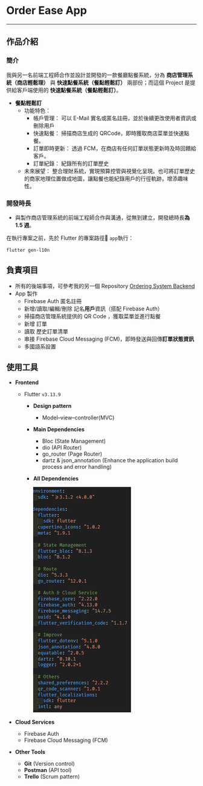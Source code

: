 # Order Ease App

---

## 作品介紹

### 簡介

我與另一名前端工程師合作並設計並開發的一款餐廳點餐系統，分為 **商店管理系統（商店輕鬆理）** 與 **快速點餐系統（餐點輕鬆訂）** 兩部份；而這個 Project 是提供給客戶端使用的 **快速點餐系統（餐點輕鬆訂）**。

- **餐點輕鬆訂**
  - 功能特色：
    - 帳戶管理： 可以 E-Mail 實名或匿名註冊，並於後續更改使用者資訊或刪除用戶
    - 快速點餐： 掃描商店生成的 QRCode，即時獲取商店菜單並快速點餐。
    - 訂單即時更新： 透過 FCM，在商店有任何訂單狀態更新時及時回饋給客戶。
    - 訂單紀錄： 紀錄所有的訂單歷史
  - 未來展望： 整合理財系統，實現預算控管與視覺化呈現。也可將訂單歷史的商家地理位置做成地圖，讓點餐也能紀錄用戶的行徑軌跡，增添趣味性。

### 開發時長

- 與製作商店管理系統的前端工程師合作與溝通，從無到建立，開發總時長**為 1.5 週**。

在執行專案之前，先於 Flutter 的專案路徑:file_folder: `app`執行：

```
flutter gen-l10n
```

## 負責項目

- 所有的後端事項，可參考我的另一個 Repository [Ordering System Backend](https://github.com/phzeng0726/ordering-system-backend)
- App 製作
  - Firebase Auth 匿名註冊
  - 新增/讀取/編輯/刪除 記名**用戶**資訊（搭配 Firebase Auth）
  - 掃描商店管理系統提供的 QR Code ，獲取菜單並進行點餐
  - 新增 訂單
  - 讀取 歷史訂單清單
  - 串接 Firebase Cloud Messaging (FCM)，即時發送與回傳**訂單狀態資訊**
  - 多國語系設置

## 使用工具

- **Frontend**

  - Flutter `v3.13.9`

    - **Design pattern**
      - Model–view–controller(MVC)
    - **Main Dependencies**
      - Bloc (State Management)
      - dio (API Router)
      - go_router (Page Router)
      - dartz & json_annotation (Enhance the application build process and error handling)
    - **All Dependencies**

      ![Alt text](screenshots/dependencies.png)

- **Cloud Services**
  - Firebase Auth
  - Firebase Cloud Messaging (FCM)
- **Other Tools**
  - **Git** (Version control)
  - **Postman** (API tool)
  - **Trello** (Scrum pattern)
